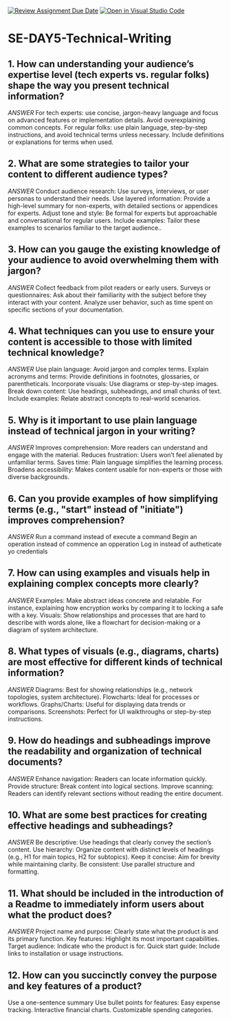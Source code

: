[![Review Assignment Due Date](https://classroom.github.com/assets/deadline-readme-button-22041afd0340ce965d47ae6ef1cefeee28c7c493a6346c4f15d667ab976d596c.svg)](https://classroom.github.com/a/zsAR-pyY)
[![Open in Visual Studio Code](https://classroom.github.com/assets/open-in-vscode-2e0aaae1b6195c2367325f4f02e2d04e9abb55f0b24a779b69b11b9e10269abc.svg)](https://classroom.github.com/online_ide?assignment_repo_id=17620971&assignment_repo_type=AssignmentRepo)
# SE-DAY5-Technical-Writing
## 1. How can understanding your audience’s expertise level (tech experts vs. regular folks) shape the way you present technical information?
*ANSWER*
For tech experts: use concise, jargon-heavy language and focus on advanced features or implementation details. Avoid overexplaining common concepts.
For regular folks: use plain language, step-by-step instructions, and avoid technical terms unless necessary. Include definitions or explanations for terms when used.
## 2. What are some strategies to tailor your content to different audience types?
*ANSWER*
Conduct audience research: Use surveys, interviews, or user personas to understand their needs.
Use layered information: Provide a high-level summary for non-experts, with detailed sections or appendices for experts.
Adjust tone and style: Be formal for experts but approachable and conversational for regular users.
Include examples: Tailor these examples to scenarios familiar to the target audience..
## 3. How can you gauge the existing knowledge of your audience to avoid overwhelming them with jargon?
*ANSWER*
Collect feedback from pilot readers or early users.
Surveys or questionnaires: Ask about their familiarity with the subject before they interact with your content.
Analyze user behavior, such as time spent on specific sections of your documentation.
## 4. What techniques can you use to ensure your content is accessible to those with limited technical knowledge?
*ANSWER*
Use plain language: Avoid jargon and complex terms.
Explain acronyms and terms: Provide definitions in footnotes, glossaries, or parentheticals.
Incorporate visuals: Use diagrams or step-by-step images.
Break down content: Use headings, subheadings, and small chunks of text.
Include examples: Relate abstract concepts to real-world scenarios.
## 5. Why is it important to use plain language instead of technical jargon in your writing?
*ANSWER*
Improves comprehension: More readers can understand and engage with the material.
Reduces frustration: Users won’t feel alienated by unfamiliar terms.
Saves time: Plain language simplifies the learning process.
Broadens accessibility: Makes content usable for non-experts or those with diverse backgrounds.
## 6. Can you provide examples of how simplifying terms (e.g., "start" instead of "initiate") improves comprehension?
*ANSWER*
Run a command instead of execute a command
Begin an operation instead of commence an opperation
Log in instead of autheticate yo credentials
## 7. How can using examples and visuals help in explaining complex concepts more clearly?
*ANSWER*
Examples: Make abstract ideas concrete and relatable. For instance, explaining how encryption works by comparing it to locking a safe with a key.
Visuals: Show relationships and processes that are hard to describe with words alone, like a flowchart for decision-making or a diagram of system architecture.
## 8. What types of visuals (e.g., diagrams, charts) are most effective for different kinds of technical information?
*ANSWER*
Diagrams: Best for showing relationships (e.g., network topologies, system architecture).
Flowcharts: Ideal for processes or workflows.
Graphs/Charts: Useful for displaying data trends or comparisons.
Screenshots: Perfect for UI walkthroughs or step-by-step instructions.
## 9. How do headings and subheadings improve the readability and organization of technical documents?
*ANSWER*
Enhance navigation: Readers can locate information quickly.
Provide structure: Break content into logical sections.
Improve scanning: Readers can identify relevant sections without reading the entire document.
## 10. What are some best practices for creating effective headings and subheadings?
*ANSWER*
Be descriptive: Use headings that clearly convey the section’s content.
Use hierarchy: Organize content with distinct levels of headings (e.g., H1 for main topics, H2 for subtopics).
Keep it concise: Aim for brevity while maintaining clarity.
Be consistent: Use parallel structure and formatting.
## 11. What should be included in the introduction of a Readme to immediately inform users about what the product does?
*ANSWER*
Project name and purpose: Clearly state what the product is and its primary function.
Key features: Highlight its most important capabilities.
Target audience: Indicate who the product is for.
Quick start guide: Include links to installation or usage instructions.
## 12. How can you succinctly convey the purpose and key features of a product?
Use a one-sentence summary
Use bullet points for features:
  Easy expense tracking.
  Interactive financial charts.
  Customizable spending categories.
